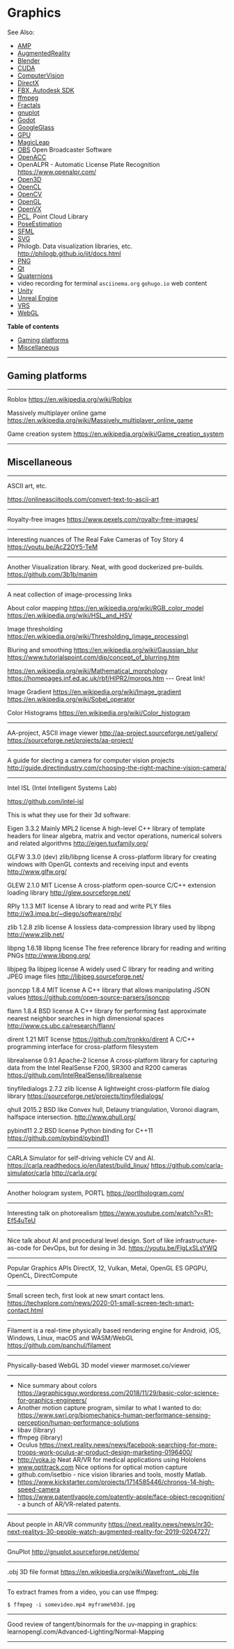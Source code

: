 # Graphics

See Also:

 - [AMP](AMP.md)
 - [AugmentedReality](AugmentedReality.md)
 - [Blender](Blender.md)
 - [CUDA](CUDA.md)
 - [ComputerVision](ComputerVision.md)
 - [DirectX](DirectX.md)
 - [FBX, Autodesk SDK](FBX.md)
 - [ffmpeg](FfMpeg.md)
 - [Fractals](Fractals.md)
 - [gnuplot](Gnuplot.md)
 - [Godot](Godot.md)
 - [GoogleGlass](GoogleGlass.md)
 - [GPU](GPU.md)
 - [MagicLeap](MagicLeap.md)
 - [OBS](OBS.md) Open Broadcaster Software
 - [OpenACC](OpenACC.md)
 - OpenALPR - Automatic License Plate Recognition https://www.openalpr.com/
 - [Open3D](Open3D.md)
 - [OpenCL](OpenCL.md)
 - [OpenCV](OpenCV.md)
 - [OpenGL](OpenGL.md)
 - [OpenVX](OpenVX.md)
 - [PCL](PCL.md), Point Cloud Library
 - [PoseEstimation](PoseEstimation.md)
 - [SFML](SFML.md)
 - [SVG](SVG.md)
 - Philogb. Data visualization libraries, etc. http://philogb.github.io/jit/docs.html
 - [PNG](Png.md)
 - [Qt](Qt.md)
 - [Quaternions](Quaternions.md)
 - video recording for terminal `asciinema.org` `gohugo.io` web content
 - [Unity](Unity.md)
 - [Unreal Engine](UnrealEngine.md)
 - [VRS](VRS.md)
 - [WebGL](WebGL.md)


**Table of contents**

- [Gaming platforms](Graphics.md#Gaming-platforms)
- [Miscellaneous](Graphics.md#Miscellaneous)

---

## Gaming platforms

---

Roblox
https://en.wikipedia.org/wiki/Roblox

Massively multiplayer online game
https://en.wikipedia.org/wiki/Massively_multiplayer_online_game

Game creation system
https://en.wikipedia.org/wiki/Game_creation_system

---

## Miscellaneous

---

ASCII art, etc.

https://onlineasciitools.com/convert-text-to-ascii-art

---

Royalty-free images
https://www.pexels.com/royalty-free-images/

---

Interesting nuances of The Real Fake Cameras of Toy Story 4
https://youtu.be/AcZ2OY5-TeM

---

Another Visualization library. Neat, with good dockerized pre-builds.
https://github.com/3b1b/manim

---

A neat collection of image-processing links

About color mapping
https://en.wikipedia.org/wiki/RGB_color_model
https://en.wikipedia.org/wiki/HSL_and_HSV

Image thresholding
https://en.wikipedia.org/wiki/Thresholding_(image_processing)

Bluring and smoothing
https://en.wikipedia.org/wiki/Gaussian_blur
https://www.tutorialspoint.com/dip/concept_of_blurring.htm

https://en.wikipedia.org/wiki/Mathematical_morphology
https://homepages.inf.ed.ac.uk/rbf/HIPR2/morops.htm  --- Great link!

Image Gradient
https://en.wikipedia.org/wiki/Image_gradient
https://en.wikipedia.org/wiki/Sobel_operator

Color Histograms
https://en.wikipedia.org/wiki/Color_histogram

---

AA-project, ASCII image viewer
http://aa-project.sourceforge.net/gallery/
https://sourceforge.net/projects/aa-project/

---

A guide for slecting a camera for computer vision projects
http://guide.directindustry.com/choosing-the-right-machine-vision-camera/

---

Intel ISL (Intel Intelligent Systems Lab)

https://github.com/intel-isl

This is what they use for their 3d software:

Eigen                       3.3.2                            Mainly MPL2 license
A high-level C++ library of template headers for linear algebra, matrix and
vector operations, numerical solvers and related algorithms
http://eigen.tuxfamily.org/

GLFW                        3.3.0 (dev)                      zlib/libpng license
A cross-platform library for creating windows with OpenGL contexts and receiving
input and events
http://www.glfw.org/

GLEW                        2.1.0                                    MIT License
A cross-platform open-source C/C++ extension loading library
http://glew.sourceforge.net/

RPly                        1.1.3                                    MIT license
A library to read and write PLY files
http://w3.impa.br/~diego/software/rply/

zlib                        1.2.8                                   zlib license
A lossless data-compression library used by libpng
http://www.zlib.net/

libpng                      1.6.18                                libpng license
The free reference library for reading and writing PNGs
http://www.libpng.org/

libjpeg                     9a                                   libjpeg license
A widely used C library for reading and writing JPEG image files
http://libjpeg.sourceforge.net/

jsoncpp                     1.8.4                                    MIT license
A C++ library that allows manipulating JSON values
https://github.com/open-source-parsers/jsoncpp

flann                       1.8.4                                    BSD license
A C++ library for performing fast approximate nearest neighbor searches in high
dimensional spaces
http://www.cs.ubc.ca/research/flann/

dirent                      1.21                                     MIT license
https://github.com/tronkko/dirent
A C/C++ programming interface for cross-platform filesystem

librealsense                0.9.1                               Apache-2 license
A cross-platform library for capturing data from the Intel RealSense F200, SR300
and R200 cameras
https://github.com/IntelRealSense/librealsense

tinyfiledialogs             2.7.2                                   zlib license
A lightweight cross-platform file dialog library
https://sourceforge.net/projects/tinyfiledialogs/

qhull                       2015.2                                      BSD like
Convex hull, Delauny triangulation, Voronoi diagram, halfspace intersection.
http://www.qhull.org/

pybind11                    2.2                                      BSD license
Python binding for C++11
https://github.com/pybind/pybind11

---

CARLA Simulator for self-driving vehicle CV and AI. 
https://carla.readthedocs.io/en/latest/build_linux/
https://github.com/carla-simulator/carla
http://carla.org/

---

Another hologram system, PORTL
https://portlhologram.com/

---

Interesting talk on photorealism
https://www.youtube.com/watch?v=R1-Ef54uTeU

---

Nice talk about AI and procedural level design. Sort of like infrastructure-as-code for DevOps, but for desing in 3d.
https://youtu.be/FlgLxSLsYWQ

---

Popular Graphics APIs DirectX, 12, Vulkan, Metal, OpenGL ES
GPGPU, OpenCL, DirectCompute

---

Small screen tech, first look at new smart contact lens.
https://techxplore.com/news/2020-01-small-screen-tech-smart-contact.html

---

Filament is a real-time physically based rendering engine for Android, iOS, Windows, Linux, macOS and WASM/WebGL
https://github.com/panchul/filament

---

Physically-based WebGL 3D model viewer
marmoset.co/viewer

---

- Nice summary about colors https://agraphicsguy.wordpress.com/2018/11/29/basic-color-science-for-graphics-engineers/
- Another motion capture program, similar to what I wanted to do: https://www.swri.org/biomechanics-human-performance-sensing-perception/human-performance-solutions
- libav (library)
- ffmpeg (library)
- Oculus 
  https://next.reality.news/news/facebook-searching-for-more-troops-work-oculus-ar-product-design-marketing-0196400/
- http://voka.io Neat AR/VR for medical applications using Hololens
- www.optitrack.com Nice options for optical motion capture
- github.com/isetbio - nice vision libraries and tools, mostly Matlab.
- https://www.kickstarter.com/projects/1714585446/chronos-14-high-speed-camera
- https://www.patentlyapple.com/patently-apple/face-object-recognition/ - a bunch of AR/VR-related patents.

---

About people in AR/VR community
https://next.reality.news/news/nr30-next-realitys-30-people-watch-augmented-reality-for-2019-0204727/

---

GnuPlot
http://gnuplot.sourceforge.net/demo/

---

.obj 3D file format
https://en.wikipedia.org/wiki/Wavefront_.obj_file

---

To extract frames from a video, you can use ffmpeg:

    $ ffmpeg -i somevideo.mp4 myframe%03d.jpg

---

Good review of tangent/binormals for the uv-mapping in graphics:
learnopengl.com/Advanced-Lighting/Normal-Mapping

---
